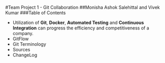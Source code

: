 #Team Project 1 - Git Collaboration
##Monisha Ashok Salehittal and Vivek Kumar
###Table of Contents
* Utilization of **Git**, **Docker**, **Automated Testing** and **Continuous Integration** can progress the efficiency and competitiveness of a company.
* GitFlow
* Git Terminology
* Sources
* ChangeLog